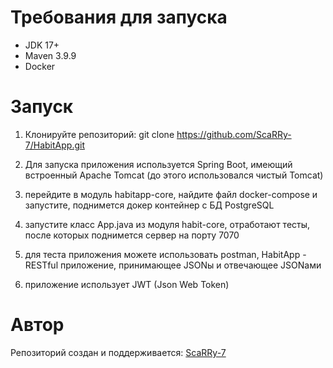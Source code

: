 # Требования для запуска
- JDK 17+
- Maven 3.9.9
- Docker

# Запуск
1. Клонируйте репозиторий:
git clone https://github.com/ScaRRy-7/HabitApp.git

2. Для запуска приложения используется Spring Boot, имеющий встроенный Apache Tomcat (до этого использовался чистый Tomcat)
3. перейдите в модуль habitapp-core, найдите файл docker-compose и запустите, поднимется докер контейнер с БД PostgreSQL
4. запустите класс App.java из модуля habit-core, отработают тесты, после которых поднимется сервер на порту 7070
5. для теста приложения можете использовать postman, HabitApp - RESTful приложение, принимающее JSONы и отвечающее JSONами
6. приложение использует JWT (Json Web Token)


# Автор
Репозиторий создан и поддерживается:
[ScaRRy-7](https://github.com/ScaRRy-7)
